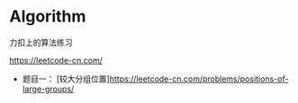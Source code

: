 # Algorithm

力扣上的算法练习

https://leetcode-cn.com/

- 题目一：
[较大分组位置]https://leetcode-cn.com/problems/positions-of-large-groups/ 